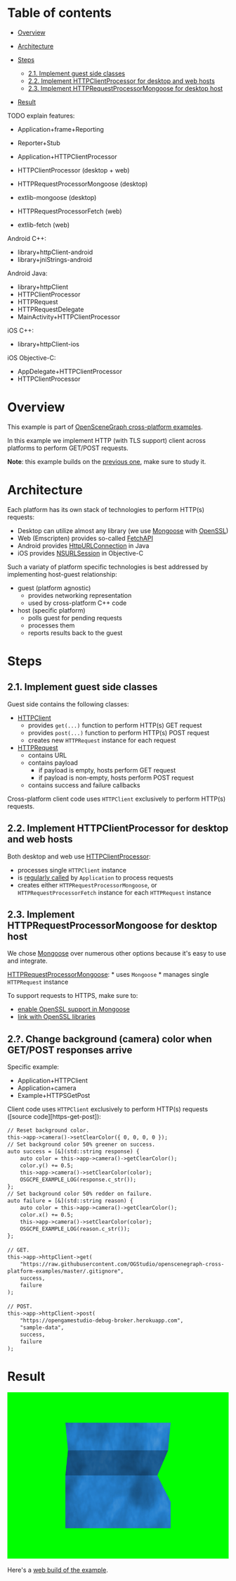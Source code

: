 
# Table of contents

* [Overview](#overview)
* [Architecture](#architecture)
* [Steps](#steps)
    * [2.1. Implement guest side classes](#guest)
    * [2.2. Implement HTTPClientProcessor for desktop and web hosts](#http-client-processor)
    * [2.3. Implement HTTPRequestProcessorMongoose for desktop host](#http-request-processor-mongoose)

* [Result](#result)

TODO explain features:

* Application+frame+Reporting
* Reporter+Stub
* Application+HTTPClientProcessor

* HTTPClientProcessor (desktop + web)

* HTTPRequestProcessorMongoose (desktop)
* extlib-mongoose (desktop)

* HTTPRequestProcessorFetch (web)
* extlib-fetch (web)

Android C++:
* library+httpClient-android
* library+jniStrings-android

Android Java:
* library+httpClient
* HTTPClientProcessor
* HTTPRequest
* HTTPRequestDelegate
* MainActivity+HTTPClientProcessor

iOS C++:
* library+httpClient-ios

iOS Objective-C:
* AppDelegate+HTTPClientProcessor
* HTTPClientProcessor

<a name="overview"/>

# Overview

This example is part of [OpenSceneGraph cross-platform examples][osgcpe].

In this example we implement HTTP (with TLS support) client across platforms
to perform GET/POST requests.

**Note**: this example builds on the [previous one][ex-prev], make sure to study it.

<a name="architecture"/>

# Architecture

Each platform has its own stack of technologies to perform HTTP(s) requests:

* Desktop can utilize almost any library (we use [Mongoose][mongoose] with [OpenSSL][openssl])
* Web (Emscripten) provides so-called [FetchAPI][fetch-api]
* Android provides [HttpURLConnection][http-url-connection] in Java
* iOS provides [NSURLSession][ns-url-session] in Objective-C

Such a variaty of platform specific technologies is best addressed by
implementing host-guest relationship:

* guest (platform agnostic)
    * provides networking representation
    * used by cross-platform C++ code
* host (specific platform)
    * polls guest for pending requests
    * processes them
    * reports results back to the guest

<a name="steps"/>

# Steps

<a name="guest"/>

## 2.1. Implement guest side classes

Guest side contains the following classes:

* [HTTPClient][http-client]
    * provides `get(...)` function to perform HTTP(s) GET request
    * provides `post(...)` function to perform HTTP(s) POST request
    * creates new `HTTPRequest` instance for each request
* [HTTPRequest][http-request]
    * contains URL
    * contains payload
        * if payload is empty, hosts perform GET request
        * if payload is non-empty, hosts perform POST request
    * contains success and failure callbacks

Cross-platform client code uses `HTTPClient` exclusively to perform HTTP(s) requests.

<a name="http-client-processor"/>

## 2.2. Implement HTTPClientProcessor for desktop and web hosts

Both desktop and web use [HTTPClientProcessor][http-client-processor]:

* processes single `HTTPClient` instance
* is [regularly called][http-client-processor-processing] by `Application` to process requests
* creates either `HTTPRequestProcessorMongoose`, or `HTTPRequestProcessorFetch` instance for each `HTTPRequest` instance

<a name="http-request-processor-mongoose"/>

## 2.3. Implement HTTPRequestProcessorMongoose for desktop host

We chose [Mongoose][mongoose] over numerous other options because it's
easy to use and integrate.

[HTTPRequestProcessorMongoose][HTTPRequestProcessorMongoose]:
    * uses `Mongoose`
    * manages single `HTTPRequest` instance

To support requests to HTTPS, make sure to:

* [enable OpenSSL support in Mongoose][mongoose-openssl]
* [link with OpenSSL libraries][link-openssl]






## 2.?. Change background (camera) color when GET/POST responses arrive

Specific example:
* Application+HTTPClient
* Application+camera
* Example+HTTPSGetPost

Client code uses `HTTPClient` exclusively to perform HTTP(s) requests
([source code][https-get-post]):

```
// Reset background color.
this->app->camera()->setClearColor({ 0, 0, 0, 0 });
// Set background color 50% greener on success.
auto success = [&](std::string response) {
    auto color = this->app->camera()->getClearColor();
    color.y() += 0.5;
    this->app->camera()->setClearColor(color);
    OSGCPE_EXAMPLE_LOG(response.c_str());
};
// Set background color 50% redder on failure.
auto failure = [&](std::string reason) {
    auto color = this->app->camera()->getClearColor();
    color.x() += 0.5;
    this->app->camera()->setClearColor(color);
    OSGCPE_EXAMPLE_LOG(reason.c_str());
};

// GET.
this->app->httpClient->get(
    "https://raw.githubusercontent.com/OGStudio/openscenegraph-cross-platform-examples/master/.gitignore",
    success,
    failure
);

// POST.
this->app->httpClient->post(
    "https://opengamestudio-debug-broker.herokuapp.com",
    "sample-data",
    success,
    failure
);
```

<a name="result"/>

# Result

![Screenshot](shot.png)

Here's a [web build of the example][web-build].

[osgcpe]: https://github.com/OGStudio/openscenegraph-cross-platform-examples
[ex-prev]: ../02.TextureImage

[mongoose]: https://github.com/cesanta/mongoose
[openssl]: https://www.openssl.org
[fetch-api]: https://kripken.github.io/emscripten-site/docs/api_reference/fetch.html
[http-url-connection]: https://developer.android.com/reference/java/net/HttpURLConnection
[ns-url-session]: https://developer.apple.com/documentation/foundation/nsurlsession?language=objc

[http-client]: https://github.com/OGStudio/openscenegraph-cross-platform-examples/blob/Mahjong-17/03.HTTPClient/desktop/src/network.h#L194
[http-request]: https://github.com/OGStudio/openscenegraph-cross-platform-examples/blob/Mahjong-17/03.HTTPClient/desktop/src/network.h#L53
[reporter]: https://github.com/OGStudio/openscenegraph-cross-platform-examples/blob/Mahjong-17/03.HTTPClient/desktop/src/Reporter.h#L34
[http-client-processor]: https://github.com/OGStudio/openscenegraph-cross-platform-examples/blob/Mahjong-17/03.HTTPClient/desktop/src/network.h#L291
[http-client-processor-processing]: https://github.com/OGStudio/openscenegraph-cross-platform-examples/blob/Mahjong-17/03.HTTPClient/desktop/src/Application.h#L159
[mongoose-openssl]: https://github.com/OGStudio/openscenegraph-cross-platform-examples/blob/Mahjong-17/03.HTTPClient/desktop/src/network-extlib.h#L29
[link-openssl]: https://github.com/OGStudio/openscenegraph-cross-platform-examples/blob/Mahjong-17/03.HTTPClient/desktop/CMakeLists.txt#L27
[HTTPRequestProcessorMongoose]: https://github.com/OGStudio/openscenegraph-cross-platform-examples/blob/Mahjong-17/03.HTTPClient/desktop/src/network.h#L89


[web-build]: https://ogstudio.github.io/openscenegraph-cross-platform-examples-web-builds/examples/03/ex03-http-client.html

